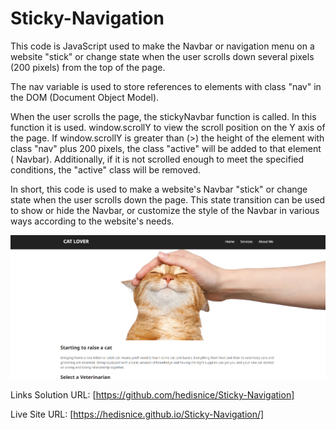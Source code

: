 # Sticky-Navigation
This code is JavaScript used to make the Navbar or navigation menu on a website "stick" or change state when the user scrolls down several pixels (200 pixels) from the top of the page.

The nav variable is used to store references to elements with class "nav" in the DOM (Document Object Model).

When the user scrolls the page, the stickyNavbar function is called. In this function it is used. window.scrollY to view the scroll position on the Y axis of the page. If window.scrollY is greater than (>) the height of the element with class "nav" plus 200 pixels, the class "active" will be added to that element ( Navbar). Additionally, if it is not scrolled enough to meet the specified conditions, the "active" class will be removed.

In short, this code is used to make a website's Navbar "stick" or change state when the user scrolls down the page. This state transition can be used to show or hide the Navbar, or customize the style of the Navbar in various ways according to the website's needs.

![Design preview](./design/desktop-preview.jpg)

Links Solution URL: [https://github.com/hedisnice/Sticky-Navigation]

Live Site URL: [https://hedisnice.github.io/Sticky-Navigation/]
